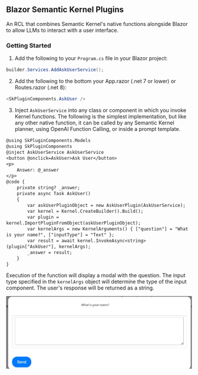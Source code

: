 ## Blazor Semantic Kernel Plugins
An RCL that combines Semantic Kernel's native functions alongside Blazor to allow LLMs to interact with a user interface.

### Getting Started

1. Add the following to your `Program.cs` file in your Blazor project:
```csharp
builder.Services.AddAskUserService();
```

2. Add the following to the bottom your App.razor (.net 7 or lower) or Routes.razor (.net 8):
```csharp
<SkPluginComponents.AskUser />
```

3. Inject `AskUserService` into any class or component in which you invoke Kernel functions. The following is the simplest implementation, but like any other native function, it can be called by any Semantic Kernel planner, using OpenAI Function Calling, or inside a prompt template. 
```
@using SkPluginComponents.Models
@using SkPluginComponents
@inject AskUserService AskUserService
<button @onclick=AskUser>Ask User</button>
<p>
    Answer: @_answer
</p>
@code {
    private string? _answer;
    private async Task AskUser()
    {
        var askUserPluginObject = new AskUserPlugin(AskUserService);
        var kernel = Kernel.CreateBuilder().Build();
        var plugin = kernel.ImportPluginFromObject(askUserPluginObject);
        var kernelArgs = new KernelArguments() { ["question"] = "What is your name?", ["inputType"] = "Text" };
        var result = await kernel.InvokeAsync<string>(plugin["AskUser"], kernelArgs);
        _answer = result;
    }
}

```
Execution of the function will display a modal with the question. The input type specified in the `kernelArgs` object will determine the type of the input component. The user's response will be returned as a string.

![images/image.png](Images/image.jpeg)